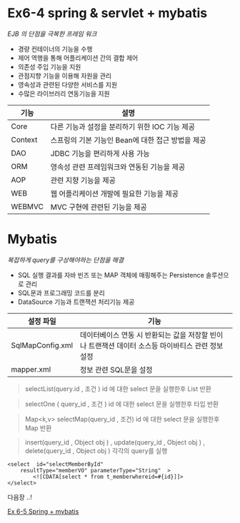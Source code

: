 
  

# Ex6-4 spring & servlet + mybatis

  *EJB 의 단점을 극복한 프레임 워크*
   - 경량 컨테이너의 기능을 수행
   - 제어 역행을 통해 어플리케이션 간의 결합 제어
   - 의존성 주입 기능을 지원
   - 관점지향 기능을 이용해 자원을 관리
   - 영속성과 관련된 다양한 서비스를 지원
   - 수많은 라이브러리 연동기능을 지원

|기능| 설명|
|--|--|
|Core|다른 기능과 설정을 분리하기 위한 IOC 기능 제공|
|Context|스프링의 기본 기능인 Bean에 대한 접근 방법을 제공|
|DAO| JDBC 기능을 편리하게 사용 가능|
|ORM| 영속성 관련 프레임워크와 연동된 기능을 제공 |
|AOP|관련 지향 기능을 제공|
|WEB| 웹 어플리케이션 개발에 필요한 기능을 제공|
|WEBMVC| MVC 구현에 관련된 기능을 제공|
  


# Mybatis

*복잡하게  query를 구상해야하는 단점을 해결*
- SQL 실행 결과를 자바 빈즈 또는 MAP 객체에 매핑해주는 Persistence 솔루션으로 관리
- SQL문과 프로그래밍 코드를 분리
- DataSource 기능과 트랜잭션 처리기능 제공

|설정 파일|기능|
|--|--|
|SqlMapConfig.xml|데이터베이스 연동 시 반환되는 값을 저장할 빈이나 트랜잭션 데이터 소스등 마이바티스 관련 정보 설정|
|mapper.xml|정보 관련 SQL문을 설정|

> selectList(query.id , 조건 ) 
id 에 대한 select 문을 실행한후 List 반환

> selectOne ( query_id , 조건 )
id 에 대한 select 문을 실행한후 타입 반환

> Map<k,v> selectMap(query_id , 조건)
id 에 대한 select 문을 실행한후 Map 반환

> insert(query_id , Object obj )  , update(query_id , Object obj ) , delete(query_id , Object obj ) 
각각의 query를 실행

    <select  id="selectMemberById"  
	    resultType="memberVO" parameterType="String"  >
		    <![CDATA[select * from t_memberwhereid=#{id}]]>
	</select>

다음장 ..!

[Ex 6-5 Spring + mybatis](../ex05)